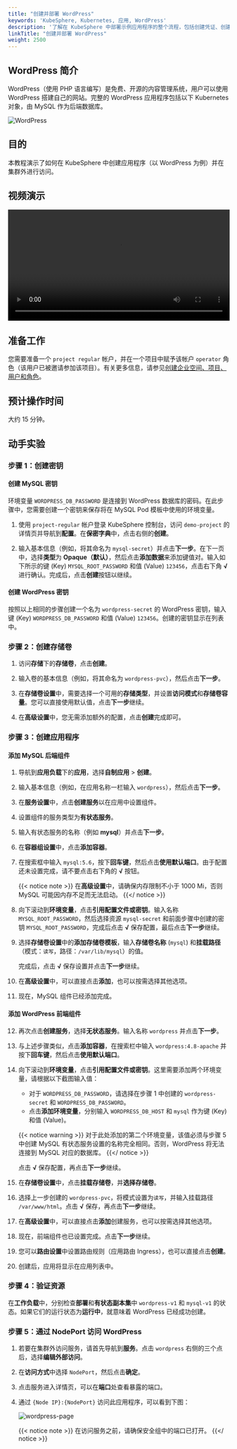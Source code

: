 ```yaml
---
title: "创建并部署 WordPress"
keywords: 'KubeSphere, Kubernetes, 应用, WordPress'
description: '了解在 KubeSphere 中部署示例应用程序的整个流程，包括创建凭证、创建存储卷、组件设置等。'
linkTitle: "创建并部署 WordPress"
weight: 2500
---
```


## WordPress 简介

WordPress（使用 PHP 语言编写）是免费、开源的内容管理系统，用户可以使用 WordPress 搭建自己的网站。完整的 WordPress 应用程序包括以下 Kubernetes 对象，由 MySQL 作为后端数据库。

![WordPress](/images/docs/zh-cn/quickstart/wordpress-deployment/WordPress.png)

## 目的

本教程演示了如何在 KubeSphere 中创建应用程序（以 WordPress 为例）并在集群外进行访问。

## 视频演示

<video controls="controls" style="width: 100% !important; height: auto !important;">
  <source type="video/mp4" src="https://kubesphere-community.pek3b.qingstor.com/videos/KubeSphere-v3.1.x-tutorial-videos/zh/KS311_200P006C202109_%E5%88%9B%E5%BB%BA%E5%B9%B6%E9%83%A8%E7%BD%B2%20WordPress.mp4">
</video>

## 准备工作

您需要准备一个 `project regular` 帐户，并在一个项目中赋予该帐户 `operator` 角色（该用户已被邀请参加该项目）。有关更多信息，请参见[创建企业空间、项目、用户和角色](../create-workspace-and-project/)。

## 预计操作时间

大约 15 分钟。

## 动手实验

### 步骤 1：创建密钥

#### 创建 MySQL 密钥

环境变量 `WORDPRESS_DB_PASSWORD` 是连接到 WordPress 数据库的密码。在此步骤中，您需要创建一个密钥来保存将在 MySQL Pod 模板中使用的环境变量。

1. 使用 `project-regular` 帐户登录 KubeSphere 控制台，访问 `demo-project` 的详情页并导航到**配置**。在**保密字典**中，点击右侧的**创建**。

2. 输入基本信息（例如，将其命名为 `mysql-secret`）并点击**下一步**。在下一页中，选择**类型**为 **Opaque（默认）**，然后点击**添加数据**来添加键值对。输入如下所示的键 (Key) `MYSQL_ROOT_PASSWORD` 和值 (Value) `123456`，点击右下角 **√** 进行确认。完成后，点击**创建**按钮以继续。


#### 创建 WordPress 密钥

按照以上相同的步骤创建一个名为 `wordpress-secret` 的 WordPress 密钥，输入键 (Key) `WORDPRESS_DB_PASSWORD` 和值 (Value) `123456`。创建的密钥显示在列表中。

### 步骤 2：创建存储卷

1. 访问**存储**下的**存储卷**，点击**创建**。

2. 输入卷的基本信息（例如，将其命名为 `wordpress-pvc`），然后点击**下一步**。

3. 在**存储卷设置**中，需要选择一个可用的**存储类型**，并设置**访问模式**和**存储卷容量**。您可以直接使用默认值，点击**下一步**继续。

4. 在**高级设置**中，您无需添加额外的配置，点击**创建**完成即可。

### 步骤 3：创建应用程序

#### 添加 MySQL 后端组件

1. 导航到**应用负载**下的**应用**，选择**自制应用** > **创建**。

2. 输入基本信息（例如，在应用名称一栏输入 `wordpress`），然后点击**下一步**。

3. 在**服务设置**中，点击**创建服务**以在应用中设置组件。

4. 设置组件的服务类型为**有状态服务**。

5. 输入有状态服务的名称（例如 **mysql**）并点击**下一步**。

6. 在**容器组设置**中，点击**添加容器**。

7. 在搜索框中输入 `mysql:5.6`，按下**回车键**，然后点击**使用默认端口**。由于配置还未设置完成，请不要点击右下角的 **√** 按钮。

    {{< notice note >}}
在**高级设置**中，请确保内存限制不小于 1000 Mi，否则 MySQL 可能因内存不足而无法启动。
    {{</ notice >}}

8. 向下滚动到**环境变量**，点击**引用配置文件或密钥**。输入名称 `MYSQL_ROOT_PASSWORD`，然后选择资源 `mysql-secret` 和前面步骤中创建的密钥 `MYSQL_ROOT_PASSWORD`，完成后点击 **√** 保存配置，最后点击**下一步**继续。

9. 选择**存储卷设置**中的**添加存储卷模板**，输入**存储卷名称** (`mysql`) 和**挂载路径**（模式：`读写`，路径：`/var/lib/mysql`）的值。

    完成后，点击 **√** 保存设置并点击**下一步**继续。

10. 在**高级设置**中，可以直接点击**添加**，也可以按需选择其他选项。

11. 现在，MySQL 组件已经添加完成。


#### 添加 WordPress 前端组件

12. 再次点击**创建服务**，选择**无状态服务**。输入名称 `wordpress` 并点击**下一步**。

13. 与上述步骤类似，点击**添加容器**，在搜索栏中输入 `wordpress:4.8-apache` 并按下**回车键**，然后点击**使用默认端口**。

14. 向下滚动到**环境变量**，点击**引用配置文件或密钥**。这里需要添加两个环境变量，请根据以下截图输入值：

    - 对于 `WORDPRESS_DB_PASSWORD`，请选择在步骤 1 中创建的 `wordpress-secret` 和 `WORDPRESS_DB_PASSWORD`。
    - 点击**添加环境变量**，分别输入 `WORDPRESS_DB_HOST` 和 `mysql` 作为键 (Key) 和值 (Value)。

    {{< notice warning >}}
对于此处添加的第二个环境变量，该值必须与步骤 5 中创建 MySQL 有状态服务设置的名称完全相同。否则，WordPress 将无法连接到 MySQL 对应的数据库。
    {{</ notice >}}

    点击 **√** 保存配置，再点击**下一步**继续。

15. 在**存储卷设置**中，点击**挂载存储卷**，并**选择存储卷**。

16. 选择上一步创建的 `wordpress-pvc`，将模式设置为`读写`，并输入挂载路径 `/var/www/html`。点击 **√** 保存，再点击**下一步**继续。

17. 在**高级设置**中，可以直接点击**添加**创建服务，也可以按需选择其他选项。

18. 现在，前端组件也已设置完成。点击**下一步**继续。

19. 您可以**路由设置**中设置路由规则（应用路由 Ingress），也可以直接点击**创建**。

20. 创建后，应用将显示在应用列表中。


### 步骤 4：验证资源

在**工作负载**中，分别检查**部署**和**有状态副本集**中 `wordpress-v1` 和 `mysql-v1` 的状态。如果它们的运行状态为**运行中**，就意味着 WordPress 已经成功创建。

### 步骤 5：通过 NodePort 访问 WordPress

1. 若要在集群外访问服务，请首先导航到**服务**。点击 `wordpress` 右侧的三个点后，选择**编辑外部访问**。

2. 在**访问方式**中选择 `NodePort`，然后点击**确定**。

3. 点击服务进入详情页，可以在**端口**处查看暴露的端口。

4. 通过 `{Node IP}:{NodePort}` 访问此应用程序，可以看到下图：

    ![wordpress-page](/images/docs/zh-cn/quickstart/wordpress-deployment/wordpress-page.png)

    {{< notice note >}}
    在访问服务之前，请确保安全组中的端口已打开。
    {{</ notice >}}
